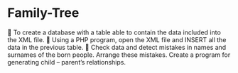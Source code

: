 # Family-Tree
 To create a database with a table able to contain the data included into the XML file.  Using a PHP program, open the XML file and INSERT all the data in the previous table.  Check data and detect mistakes in names and surnames of the born people. Arrange these mistakes. Create a program for generating child – parent’s relationships.
